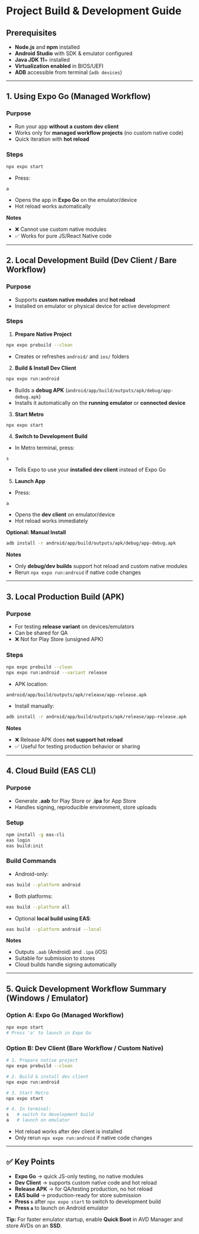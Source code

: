 # Project Build & Development Guide

## Prerequisites
- **Node.js** and **npm** installed  
- **Android Studio** with SDK & emulator configured  
- **Java JDK 11**+ installed  
- **Virtualization enabled** in BIOS/UEFI  
- **ADB** accessible from terminal (`adb devices`)  

---

## 1. Using Expo Go (Managed Workflow)

### Purpose
- Run your app **without a custom dev client**  
- Works only for **managed workflow projects** (no custom native code)  
- Quick iteration with **hot reload**

### Steps
```bash
npx expo start
```
- Press:
```
a
```
- Opens the app in **Expo Go** on the emulator/device  
- Hot reload works automatically  

**Notes**
- ❌ Cannot use custom native modules  
- ✅ Works for pure JS/React Native code  

---

## 2. Local Development Build (Dev Client / Bare Workflow)

### Purpose
- Supports **custom native modules** and **hot reload**  
- Installed on emulator or physical device for active development  

### Steps

1. **Prepare Native Project**
```bash
npx expo prebuild --clean
```
- Creates or refreshes `android/` and `ios/` folders

2. **Build & Install Dev Client**
```bash
npx expo run:android
```
- Builds a **debug APK** (`android/app/build/outputs/apk/debug/app-debug.apk`)  
- Installs it automatically on the **running emulator** or **connected device**

3. **Start Metro**
```bash
npx expo start
```
4. **Switch to Development Build**
- In Metro terminal, press:
```
s
```
- Tells Expo to use your **installed dev client** instead of Expo Go

5. **Launch App**
- Press:
```
a
```
- Opens the **dev client** on emulator/device  
- Hot reload works immediately

**Optional: Manual Install**
```bash
adb install -r android/app/build/outputs/apk/debug/app-debug.apk
```

**Notes**
- Only **debug/dev builds** support hot reload and custom native modules  
- Rerun `npx expo run:android` if native code changes  

---

## 3. Local Production Build (APK)

### Purpose
- For testing **release variant** on devices/emulators  
- Can be shared for QA  
- ❌ Not for Play Store (unsigned APK)

### Steps
```bash
npx expo prebuild --clean
npx expo run:android --variant release
```
- APK location:
```
android/app/build/outputs/apk/release/app-release.apk
```
- Install manually:
```bash
adb install -r android/app/build/outputs/apk/release/app-release.apk
```

**Notes**
- ❌ Release APK does **not support hot reload**  
- ✅ Useful for testing production behavior or sharing  

---

## 4. Cloud Build (EAS CLI)

### Purpose
- Generate **.aab** for Play Store or **.ipa** for App Store  
- Handles signing, reproducible environment, store uploads

### Setup
```bash
npm install -g eas-cli
eas login
eas build:init
```

### Build Commands
- Android-only:
```bash
eas build --platform android
```
- Both platforms:
```bash
eas build --platform all
```
- Optional **local build using EAS**:
```bash
eas build --platform android --local
```

**Notes**
- Outputs `.aab` (Android) and `.ipa` (iOS)  
- Suitable for submission to stores  
- Cloud builds handle signing automatically  

---

## 5. Quick Development Workflow Summary (Windows / Emulator)

### Option A: Expo Go (Managed Workflow)
```bash
npx expo start
# Press 'a' to launch in Expo Go
```

### Option B: Dev Client (Bare Workflow / Custom Native)
```bash
# 1. Prepare native project
npx expo prebuild --clean

# 2. Build & install dev client
npx expo run:android

# 3. Start Metro
npx expo start

# 4. In terminal:
s   # switch to development build
a   # launch on emulator
```

- Hot reload works after dev client is installed  
- Only rerun `npx expo run:android` if native code changes  

---

## ✅ Key Points
- **Expo Go** → quick JS-only testing, no native modules  
- **Dev Client** → supports custom native code and hot reload  
- **Release APK** → for QA/testing production, no hot reload  
- **EAS build** → production-ready for store submission  
- **Press `s`** after `npx expo start` to switch to development build  
- **Press `a`** to launch on Android emulator  

**Tip:** For faster emulator startup, enable **Quick Boot** in AVD Manager and store AVDs on an **SSD**.
